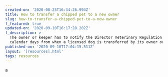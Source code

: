 ```yaml
---
created-on: '2020-08-25T16:34:26.994Z'
title: How to transfer a chipped pet to a new owner
slug: how-to-transfer-a-chipped-pet-to-a-new-owner
f_featured: true
updated-on: '2020-09-10T16:17:28.202Z'
f_description: >-
  The owner or keeper has to notify the Director Veterinary Regulation within 7
  calendar days from when a licensed dog is transferred by its owner or keeper.
published-on: '2020-09-10T17:04:15.511Z'
layout: '[resources].html'
tags: resources
---
```


a
